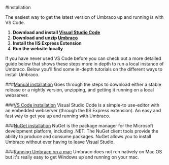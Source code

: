 #Installation

The easiest way to get the latest version of Umbraco up and running is with VS Code.

1. **Download and install [Visual Studio Code](https://code.visualstudio.com/)**
2. **Download and unzip [Umbraco](http://our.umbraco.org/download)**
3. **Install the IIS Express Extension**
4. **Run the website locally**

If you have never used VS Code before you can check out a more detailed guide below that shows these steps more in depth to run a local instance of Umbraco.
Below you'll find some in-depth tutorials on the different ways to install Umbraco.

###[Manual installation](install-umbraco-manually.md)
Goes through the steps to download either a stable release or a nightly version, unzipping, and getting it running on a local webserver.

###[VS Code installation](install-umbraco-with-vs-code.md)
Visual Studio Code is a simple-to use-editor with an embedded webserver (through the IIS Express extension). An easy and fast way to get you up and running with Umbraco.

###[NuGet installation](install-umbraco-with-nuget.md)
NuGet is the package manager for the Microsoft development platform, including .NET. The NuGet client tools provide the ability to produce and consume packages. NuGet allows you to install Umbraco without ever having to leave Visual Studio.

###[Running Umbraco on a mac](running-umbraco-on-a-mac.md)
Umbraco does not run natively on Mac OS but it's really easy to get Windows up and running on your mac.
